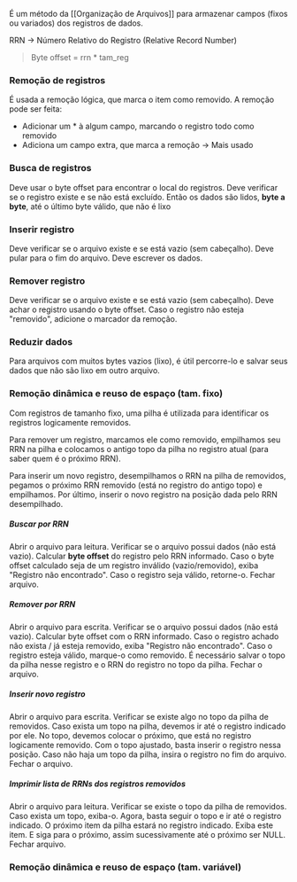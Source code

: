 
É um método da [[Organização de Arquivos]] para armazenar campos (fixos ou variados) dos registros de dados.

RRN -> Número Relativo do Registro (Relative Record Number)

> Byte offset = rrn * tam_reg

### Remoção de registros
É usada a remoção lógica, que marca o item como removido.
A remoção pode ser feita: 
- Adicionar um * à algum campo, marcando o registro todo como removido
- Adiciona um campo extra, que marca a remoção -> Mais usado

### Busca de registros
Deve usar o byte offset para encontrar o local do registros.
Deve verificar se o registro existe e se não está excluído.
Então os dados são lidos, **byte a byte**, até o último byte válido, que não é lixo

### Inserir registro
Deve verificar se o arquivo existe e se está vazio (sem cabeçalho).
Deve pular para o fim do arquivo.
Deve escrever os dados.

### Remover registro
Deve verificar se o arquivo existe e se está vazio (sem cabeçalho).
Deve achar o registro usando o byte offset.
Caso o registro não esteja "removido", adicione o marcador da remoção.

### Reduzir dados
Para arquivos com muitos bytes vazios (lixo), é útil percorre-lo e salvar seus dados que não são lixo em outro arquivo.


### Remoção dinâmica e reuso de espaço (tam. fixo)
Com registros de tamanho fixo, uma pilha é utilizada para identificar os registros logicamente removidos.

Para remover um registro, marcamos ele como removido, empilhamos seu RRN na pilha e colocamos o antigo topo da pilha no registro atual (para saber quem é o próximo RRN).

Para inserir um novo registro, desempilhamos o RRN na pilha de removidos, pegamos o próximo RRN removido (está no registro do antigo topo) e empilhamos. Por último, inserir o novo registro na posição dada pelo RRN desempilhado. 

##### Buscar por RRN
Abrir o arquivo para leitura.
Verificar se o arquivo possui dados (não está vazio).
Calcular **byte offset** do registro pelo RRN informado.
Caso o byte offset calculado seja de um registro inválido (vazio/removido), exiba "Registro não encontrado".
Caso o registro seja válido, retorne-o.
Fechar arquivo.

##### Remover por RRN
Abrir o arquivo para escrita.
Verificar se o arquivo possui dados (não está vazio).
Calcular byte offset com o RRN informado.
Caso o registro achado não exista / já esteja removido, exiba "Registro não encontrado".
Caso o registro esteja válido, marque-o como removido.
É necessário salvar o topo da pilha nesse registro e o RRN do registro no topo da pilha.
Fechar o arquivo.

##### Inserir novo registro
Abrir o arquivo para escrita.
Verificar se existe algo no topo da pilha de removidos.
Caso exista um topo na pilha, devemos ir até o registro indicado por ele.
No topo, devemos colocar o próximo, que está no registro logicamente removido.
Com o topo ajustado, basta inserir o registro nessa posição.
Caso não haja um topo da pilha, insira o registro no fim do arquivo.
Fechar o arquivo.

##### Imprimir lista de RRNs dos registros removidos
Abrir o arquivo para leitura.
Verificar se existe o topo da pilha de removidos.
Caso exista um topo, exiba-o.
Agora, basta seguir o topo e ir até o registro indicado.
O próximo item da pilha estará no registro indicado.
Exiba este item.
E siga para o próximo, assim sucessivamente até o próximo ser NULL.
Fechar arquivo.

### Remoção dinâmica e reuso de espaço (tam. variável)